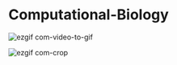 # Computational-Biology

![ezgif com-video-to-gif](https://user-images.githubusercontent.com/112930532/234523882-0c06034f-55b4-440b-973b-8795880b4575.gif)

![ezgif com-crop](https://user-images.githubusercontent.com/112930532/234522958-2322011f-bd2b-48fb-b2ba-3e1fa239358e.gif)
